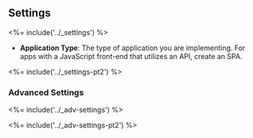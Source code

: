 ## Settings

<%= include('../_settings') %>

- **Application Type**: The type of application you are implementing. For apps with a JavaScript front-end that utilizes an API, create an SPA.

<%= include('../_settings-pt2') %>

### Advanced Settings

<%= include('../_adv-settings') %>

<%= include('../_adv-settings-pt2') %>
